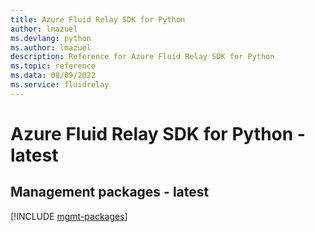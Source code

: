 ```yaml
---
title: Azure Fluid Relay SDK for Python
author: lmazuel
ms.devlang: python
ms.author: lmazuel
description: Reference for Azure Fluid Relay SDK for Python
ms.topic: reference
ms.data: 08/09/2022
ms.service: fluidrelay
---
```

# Azure Fluid Relay SDK for Python - latest

## Management packages - latest
[!INCLUDE [mgmt-packages](fluid-relay-mgmt-index.md)]